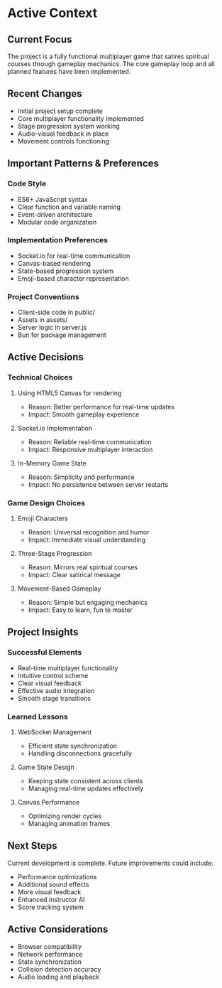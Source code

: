 # Active Context

## Current Focus
The project is a fully functional multiplayer game that satires spiritual courses through gameplay mechanics. The core gameplay loop and all planned features have been implemented.

## Recent Changes
- Initial project setup complete
- Core multiplayer functionality implemented
- Stage progression system working
- Audio-visual feedback in place
- Movement controls functioning

## Important Patterns & Preferences

### Code Style
- ES6+ JavaScript syntax
- Clear function and variable naming
- Event-driven architecture
- Modular code organization

### Implementation Preferences
- Socket.io for real-time communication
- Canvas-based rendering
- State-based progression system
- Emoji-based character representation

### Project Conventions
- Client-side code in public/
- Assets in assets/
- Server logic in server.js
- Bun for package management

## Active Decisions

### Technical Choices
1. Using HTML5 Canvas for rendering
   - Reason: Better performance for real-time updates
   - Impact: Smooth gameplay experience

2. Socket.io Implementation
   - Reason: Reliable real-time communication
   - Impact: Responsive multiplayer interaction

3. In-Memory Game State
   - Reason: Simplicity and performance
   - Impact: No persistence between server restarts

### Game Design Choices
1. Emoji Characters
   - Reason: Universal recognition and humor
   - Impact: Immediate visual understanding

2. Three-Stage Progression
   - Reason: Mirrors real spiritual courses
   - Impact: Clear satirical message

3. Movement-Based Gameplay
   - Reason: Simple but engaging mechanics
   - Impact: Easy to learn, fun to master

## Project Insights

### Successful Elements
- Real-time multiplayer functionality
- Intuitive control scheme
- Clear visual feedback
- Effective audio integration
- Smooth stage transitions

### Learned Lessons
1. WebSocket Management
   - Efficient state synchronization
   - Handling disconnections gracefully

2. Game State Design
   - Keeping state consistent across clients
   - Managing real-time updates effectively

3. Canvas Performance
   - Optimizing render cycles
   - Managing animation frames

## Next Steps
Current development is complete. Future improvements could include:
- Performance optimizations
- Additional sound effects
- More visual feedback
- Enhanced instructor AI
- Score tracking system

## Active Considerations
- Browser compatibility
- Network performance
- State synchronization
- Collision detection accuracy
- Audio loading and playback
